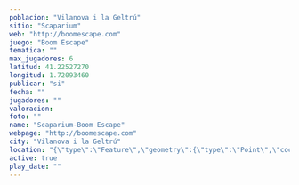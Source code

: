 ```yaml
---
poblacion: "Vilanova i la Geltrú"
sitio: "Scaparium"
web: "http://boomescape.com"
juego: "Boom Escape"
tematica: ""
max_jugadores: 6
latitud: 41.22527270
longitud: 1.72093460
publicar: "si"
fecha: ""
jugadores: ""
valoracion: 
foto: ""
name: "Scaparium-Boom Escape"
webpage: "http://boomescape.com"
city: "Vilanova i la Geltrú"
location: "{\"type\":\"Feature\",\"geometry\":{\"type\":\"Point\",\"coordinates\":[\"41,22527270\",\"1,72093460\"]}}"
active: true
play_date: ""
---
```

